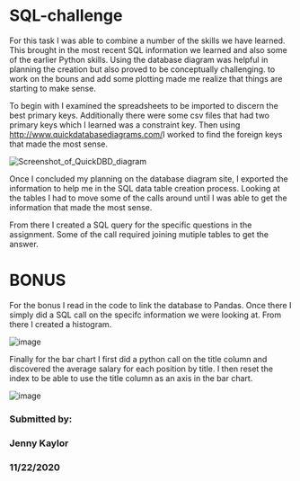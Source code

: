 # SQL-challenge

For this task I was able to combine a number of the skills we have learned. This brought in the most recent SQL information we learned and also some of the earlier Python skills. Using the database diagram was helpful in planning the creation but also proved to be conceptually challenging. to work on the bouns and add some plotting made me realize that things are starting to make sense.

To begin with I examined the spreadsheets to be imported to discern the best primary keys. Additionally there were some csv files that had two primary keys which I learned was a constraint key. Then using http://www.quickdatabasediagrams.com/​ I worked to find the foreign keys that made the most sense.

![Screenshot_of_QuickDBD_diagram](https://user-images.githubusercontent.com/71193081/99931511-a7e9b900-2d09-11eb-9be0-17e6f3731c9a.PNG)

Once I concluded my planning on the database diagram site, I exported the information to help me in the SQL data table creation process.  Looking at the tables I had to move some of the calls around until I was able to get the information that made the most sense.

From there I created a SQL query for the specific questions in the assignment.  Some of the call required joining mutiple tables to get the answer.

# BONUS
For the bonus I read in the code to link the database to Pandas. Once there I simply did a SQL call on the specifc information we were looking at. From there I created a histogram. 

![image](https://user-images.githubusercontent.com/71193081/99931594-f434f900-2d09-11eb-9954-49b85293a1f9.png)

Finally for the bar chart I first did a python call on the title column and discovered the average salary for each position by title. I then reset the index to be able to use the title column as an axis in the bar chart.

![image](https://user-images.githubusercontent.com/71193081/99931597-fb5c0700-2d09-11eb-863c-4eecca0de032.png)

### Submitted by:
### Jenny Kaylor
### 11/22/2020
